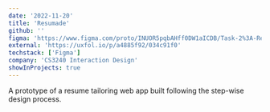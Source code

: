 ```yaml
---
date: '2022-11-20'
title: 'Resumade'
github: ''
figma: 'https://www.figma.com/proto/INUOR5pqbAHff0DW1aICDB/Task-2%3A-Resume-tailoring---Charisma?page-id=0%3A1&node-id=7%3A1183&viewport=174%2C344%2C0.05&scaling=scale-down&starting-point-node-id=7%3A1183'
external: 'https://uxfol.io/p/a4885f92/034c91f0'
techstack: ['Figma']
company: 'CS3240 Interaction Design'
showInProjects: true
---
```


A prototype of a resume tailoring web app built following the step-wise design process.
